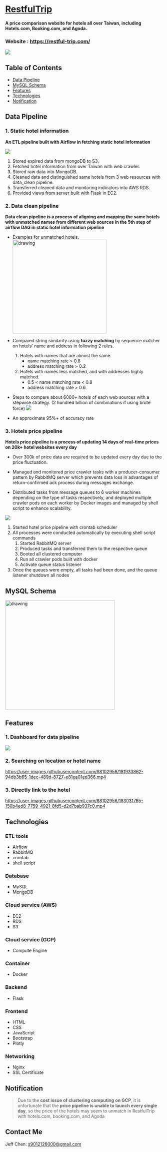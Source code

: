 # [RestfulTrip](https://restful-trip.com/)

**A price comparison website for hotels all over Taiwan, including Hotels.com, Booking.com, and Agoda.**
### Website : https://restful-trip.com/

![](https://i.imgur.com/JzhER9f.png)

## Table of Contents
* [Data Pipeline](#Data-Pipeline)
* [MySQL Schema](#MySQL-Schema)
* [Features](#Feature)
* [Technologies](#Technologies)
* [Notification](#Notification)

## Data Pipeline

### 1. Static hotel information
**An ETL pipeline built with Airflow in fetching static hotel information**

![](https://i.imgur.com/4b4oTSE.png)
1. Stored expired data from mongoDB to S3.
2. Fetched hotel information from over Taiwan with web crawler.
3. Stored raw data into MongoDB.
4. Cleaned data and distinguished same hotels from 3 web resources with data_clean pipeline.
5. Transferred cleaned data and monitoring indicators into AWS RDS.
6. Provided views from server built with Flask in EC2.


### 2. Data clean pipeline
**Data clean pipeline is a process of aligning and mapping the same hotels with unmatched names from different web sources in the 5th step of airflow DAG in static hotel information pipeline**
* Examples for unmatched hotels.
<br><img src="https://i.imgur.com/aEoeyZo.png" alt="drawing" width="300"/>


* Compared string similarity using **fuzzy matching** by sequence matcher on hotels' name and address in following 2 rules.
    1. Hotels with names that are almost the same.
       - name matching rate > 0.8
       - address matching rate > 0.2
    2. Hotels with names less matched, and with addresses highly matched.
       - 0.5 < name matching rate < 0.8
       - address matching rate > 0.6


* Steps to compare about 6000+ hotels of each web sources with a stepwise strategy. (2 hundred billion of combinations if using brute force)
![](https://i.imgur.com/ALxHVCb.png)


* An approximate 95%+ of accuracy rate


### 3. Hotels price pipeline
**Hotels price pipeline is a process of updating 14 days of real-time prices on 20k+ hotel websites every day**
* Over 300k of price data are required to be updated every day due to the price fluctuation.


* Managed and monitored price crawler tasks with a producer-consumer pattern by RabbitMQ server which prevents data loss in
advantages of return-confirmed ack process during messages exchange.


* Distributed tasks from message queues to 6 worker machines depending on the type of tasks respectively, and deployed multiple
crawler pods on each worker by Docker images and managed by shell script to enhance scalability.

![](https://i.imgur.com/LP7UrWm.png)

1. Started hotel price pipeline with crontab scheduler 
2. All processes were conducted automatically by executing shell script commands 
   1. Started RabbitMQ server
   2. Produced tasks and transferred them to the respective queue 
   3. Booted all clustered computer
   4. Run all crawler pods built with docker 
   5. Activate queue status listener
3. Once the queues were empty, all tasks had been done, and the queue listener shutdown all nodes


## MySQL Schema
<img src="https://i.imgur.com/693ZEHG.png" alt="drawing" width="350"/>

## Features

### 1. Dashboard for data pipeline
![](https://i.imgur.com/LzhExYg.png)

### 2. Searching on location or hotel name

https://user-images.githubusercontent.com/88102956/181933862-94db3b65-1dec-489d-8727-e81ea01ed366.mp4


### 3. Directly link to the hotel

https://user-images.githubusercontent.com/88102956/183031765-150b4ed8-7759-4921-8fd5-d2d7bab937c0.mp4


## Technologies
### ETL tools
* Airflow
* RabbitMQ
* crontab
* shell script

### Database
* MySQL
* MongoDB

### Cloud service (AWS)
* EC2
* RDS
* S3

### Cloud service (GCP)
* Compute Engine

### Container 
* Docker

### Backend
* Flask

### Frontend
* HTML
* CSS
* JavaScript
* Bootstrap
* Plotly

### Networking
* Nginx
* SSL Certificate

## Notification
> Due to the **cost issue of clustering computing on GCP**, it is unfortunate that the **price pipeline is unable to launch every single day**,  so the price of the hotels may seem to unmatch in RestfulTrip with hotels.com, booking.com, and Agoda
## Contact Me

Jeff Chen:
s9012126000@gmail.com
